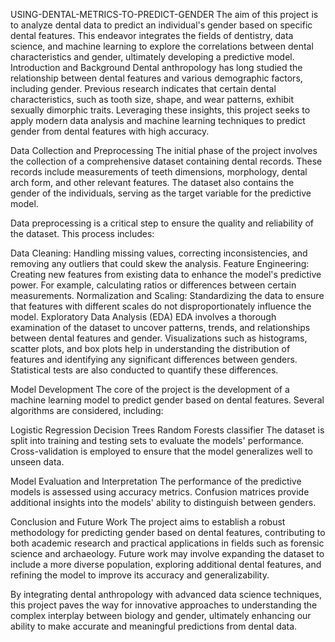 USING-DENTAL-METRICS-TO-PREDICT-GENDER
The aim of this project is to analyze dental data to predict an individual's gender based on specific dental features. This endeavor integrates the fields of dentistry, data science, and machine learning to explore the correlations between dental characteristics and gender, ultimately developing a predictive model. Introduction and Background Dental anthropology has long studied the relationship between dental features and various demographic factors, including gender. Previous research indicates that certain dental characteristics, such as tooth size, shape, and wear patterns, exhibit sexually dimorphic traits. Leveraging these insights, this project seeks to apply modern data analysis and machine learning techniques to predict gender from dental features with high accuracy.

Data Collection and Preprocessing The initial phase of the project involves the collection of a comprehensive dataset containing dental records. These records include measurements of teeth dimensions, morphology, dental arch form, and other relevant features. The dataset also contains the gender of the individuals, serving as the target variable for the predictive model.

Data preprocessing is a critical step to ensure the quality and reliability of the dataset. This process includes:

Data Cleaning: Handling missing values, correcting inconsistencies, and removing any outliers that could skew the analysis. Feature Engineering: Creating new features from existing data to enhance the model's predictive power. For example, calculating ratios or differences between certain measurements. Normalization and Scaling: Standardizing the data to ensure that features with different scales do not disproportionately influence the model. Exploratory Data Analysis (EDA) EDA involves a thorough examination of the dataset to uncover patterns, trends, and relationships between dental features and gender. Visualizations such as histograms, scatter plots, and box plots help in understanding the distribution of features and identifying any significant differences between genders. Statistical tests are also conducted to quantify these differences.

Model Development The core of the project is the development of a machine learning model to predict gender based on dental features. Several algorithms are considered, including:

Logistic Regression  Decision Trees Random Forests classifier The dataset is split into training and testing sets to evaluate the models' performance. Cross-validation is employed to ensure that the model generalizes well to unseen data.

Model Evaluation and Interpretation The performance of the predictive models is assessed using accuracy metrics. Confusion matrices provide additional insights into the models' ability to distinguish between genders.

Conclusion and Future Work The project aims to establish a robust methodology for predicting gender based on dental features, contributing to both academic research and practical applications in fields such as forensic science and archaeology. Future work may involve expanding the dataset to include a more diverse population, exploring additional dental features, and refining the model to improve its accuracy and generalizability.

By integrating dental anthropology with advanced data science techniques, this project paves the way for innovative approaches to understanding the complex interplay between biology and gender, ultimately enhancing our ability to make accurate and meaningful predictions from dental data.
